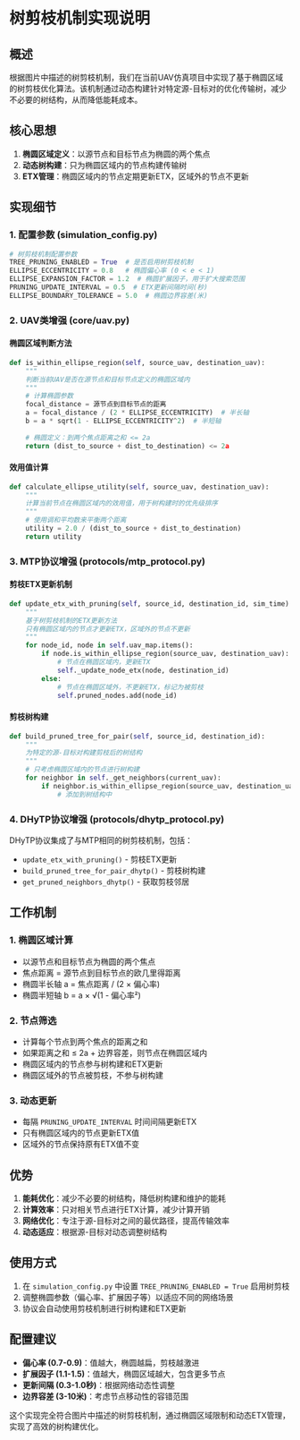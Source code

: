 # 树剪枝机制实现说明

## 概述

根据图片中描述的树剪枝机制，我们在当前UAV仿真项目中实现了基于椭圆区域的树剪枝优化算法。该机制通过动态构建针对特定源-目标对的优化传输树，减少不必要的树结构，从而降低能耗成本。

## 核心思想

1. **椭圆区域定义**：以源节点和目标节点为椭圆的两个焦点
2. **动态树构建**：只为椭圆区域内的节点构建传输树
3. **ETX管理**：椭圆区域内的节点定期更新ETX，区域外的节点不更新

## 实现细节

### 1. 配置参数 (simulation_config.py)

```python
# 树剪枝机制配置参数
TREE_PRUNING_ENABLED = True  # 是否启用树剪枝机制
ELLIPSE_ECCENTRICITY = 0.8   # 椭圆偏心率 (0 < e < 1)
ELLIPSE_EXPANSION_FACTOR = 1.2  # 椭圆扩展因子，用于扩大搜索范围
PRUNING_UPDATE_INTERVAL = 0.5  # ETX更新间隔时间(秒)
ELLIPSE_BOUNDARY_TOLERANCE = 5.0  # 椭圆边界容差(米)
```

### 2. UAV类增强 (core/uav.py)

#### 椭圆区域判断方法
```python
def is_within_ellipse_region(self, source_uav, destination_uav):
    """
    判断当前UAV是否在源节点和目标节点定义的椭圆区域内
    """
    # 计算椭圆参数
    focal_distance = 源节点到目标节点的距离
    a = focal_distance / (2 * ELLIPSE_ECCENTRICITY)  # 半长轴
    b = a * sqrt(1 - ELLIPSE_ECCENTRICITY^2)  # 半短轴
    
    # 椭圆定义：到两个焦点距离之和 <= 2a
    return (dist_to_source + dist_to_destination) <= 2a
```

#### 效用值计算
```python
def calculate_ellipse_utility(self, source_uav, destination_uav):
    """
    计算当前节点在椭圆区域内的效用值，用于树构建时的优先级排序
    """
    # 使用调和平均数来平衡两个距离
    utility = 2.0 / (dist_to_source + dist_to_destination)
    return utility
```

### 3. MTP协议增强 (protocols/mtp_protocol.py)

#### 剪枝ETX更新机制
```python
def update_etx_with_pruning(self, source_id, destination_id, sim_time):
    """
    基于树剪枝机制的ETX更新方法
    只有椭圆区域内的节点才更新ETX，区域外的节点不更新
    """
    for node_id, node in self.uav_map.items():
        if node.is_within_ellipse_region(source_uav, destination_uav):
            # 节点在椭圆区域内，更新ETX
            self._update_node_etx(node, destination_id)
        else:
            # 节点在椭圆区域外，不更新ETX，标记为被剪枝
            self.pruned_nodes.add(node_id)
```

#### 剪枝树构建
```python
def build_pruned_tree_for_pair(self, source_id, destination_id):
    """
    为特定的源-目标对构建剪枝后的树结构
    """
    # 只考虑椭圆区域内的节点进行树构建
    for neighbor in self._get_neighbors(current_uav):
        if neighbor.is_within_ellipse_region(source_uav, destination_uav):
            # 添加到树结构中
```

### 4. DHyTP协议增强 (protocols/dhytp_protocol.py)

DHyTP协议集成了与MTP相同的树剪枝机制，包括：
- `update_etx_with_pruning()` - 剪枝ETX更新
- `build_pruned_tree_for_pair_dhytp()` - 剪枝树构建
- `get_pruned_neighbors_dhytp()` - 获取剪枝邻居

## 工作机制

### 1. 椭圆区域计算
- 以源节点和目标节点为椭圆的两个焦点
- 焦点距离 = 源节点到目标节点的欧几里得距离
- 椭圆半长轴 a = 焦点距离 / (2 × 偏心率)
- 椭圆半短轴 b = a × √(1 - 偏心率²)

### 2. 节点筛选
- 计算每个节点到两个焦点的距离之和
- 如果距离之和 ≤ 2a + 边界容差，则节点在椭圆区域内
- 椭圆区域内的节点参与树构建和ETX更新
- 椭圆区域外的节点被剪枝，不参与树构建

### 3. 动态更新
- 每隔 `PRUNING_UPDATE_INTERVAL` 时间间隔更新ETX
- 只有椭圆区域内的节点更新ETX值
- 区域外的节点保持原有ETX值不变

## 优势

1. **能耗优化**：减少不必要的树结构，降低树构建和维护的能耗
2. **计算效率**：只对相关节点进行ETX计算，减少计算开销
3. **网络优化**：专注于源-目标对之间的最优路径，提高传输效率
4. **动态适应**：根据源-目标对动态调整树结构

## 使用方式

1. 在 `simulation_config.py` 中设置 `TREE_PRUNING_ENABLED = True` 启用树剪枝
2. 调整椭圆参数（偏心率、扩展因子等）以适应不同的网络场景
3. 协议会自动使用剪枝机制进行树构建和ETX更新

## 配置建议

- **偏心率 (0.7-0.9)**：值越大，椭圆越扁，剪枝越激进
- **扩展因子 (1.1-1.5)**：值越大，椭圆区域越大，包含更多节点
- **更新间隔 (0.3-1.0秒)**：根据网络动态性调整
- **边界容差 (3-10米)**：考虑节点移动性的容错范围

这个实现完全符合图片中描述的树剪枝机制，通过椭圆区域限制和动态ETX管理，实现了高效的树构建优化。



